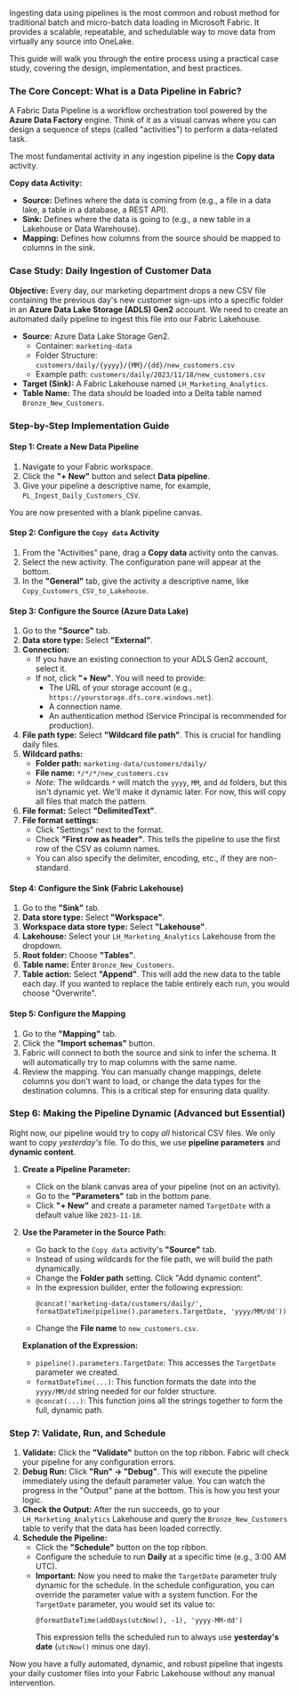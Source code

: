 Ingesting data using pipelines is the most common and robust method for traditional batch and micro-batch data loading in Microsoft Fabric. It provides a scalable, repeatable, and schedulable way to move data from virtually any source into OneLake.

This guide will walk you through the entire process using a practical case study, covering the design, implementation, and best practices.

### The Core Concept: What is a Data Pipeline in Fabric?

A Fabric Data Pipeline is a workflow orchestration tool powered by the **Azure Data Factory** engine. Think of it as a visual canvas where you can design a sequence of steps (called "activities") to perform a data-related task.

The most fundamental activity in any ingestion pipeline is the **Copy data** activity.

**Copy data Activity:**
*   **Source:** Defines where the data is coming from (e.g., a file in a data lake, a table in a database, a REST API).
*   **Sink:** Defines where the data is going to (e.g., a new table in a Lakehouse or Data Warehouse).
*   **Mapping:** Defines how columns from the source should be mapped to columns in the sink.

### Case Study: Daily Ingestion of Customer Data

**Objective:**
Every day, our marketing department drops a new CSV file containing the previous day's new customer sign-ups into a specific folder in an **Azure Data Lake Storage (ADLS) Gen2** account. We need to create an automated daily pipeline to ingest this file into our Fabric Lakehouse.

*   **Source:** Azure Data Lake Storage Gen2.
    *   Container: `marketing-data`
    *   Folder Structure: `customers/daily/{yyyy}/{MM}/{dd}/new_customers.csv`
    *   Example path: `customers/daily/2023/11/18/new_customers.csv`
*   **Target (Sink):** A Fabric Lakehouse named `LH_Marketing_Analytics`.
*   **Table Name:** The data should be loaded into a Delta table named `Bronze_New_Customers`.

### Step-by-Step Implementation Guide

#### Step 1: Create a New Data Pipeline

1.  Navigate to your Fabric workspace.
2.  Click the **"+ New"** button and select **Data pipeline**.
3.  Give your pipeline a descriptive name, for example, `PL_Ingest_Daily_Customers_CSV`.

You are now presented with a blank pipeline canvas.

#### Step 2: Configure the `Copy data` Activity

1.  From the "Activities" pane, drag a **Copy data** activity onto the canvas.
2.  Select the new activity. The configuration pane will appear at the bottom.
3.  In the **"General"** tab, give the activity a descriptive name, like `Copy_Customers_CSV_to_Lakehouse`.

#### Step 3: Configure the Source (Azure Data Lake)

1.  Go to the **"Source"** tab.
2.  **Data store type:** Select **"External"**.
3.  **Connection:**
    *   If you have an existing connection to your ADLS Gen2 account, select it.
    *   If not, click **"+ New"**. You will need to provide:
        *   The URL of your storage account (e.g., `https://yourstorage.dfs.core.windows.net`).
        *   A connection name.
        *   An authentication method (Service Principal is recommended for production).
4.  **File path type:** Select **"Wildcard file path"**. This is crucial for handling daily files.
5.  **Wildcard paths:**
    *   **Folder path:** `marketing-data/customers/daily/`
    *   **File name:** `*/*/*/new_customers.csv`
    *   *Note:* The wildcards `*` will match the `yyyy`, `MM`, and `dd` folders, but this isn't dynamic yet. We'll make it dynamic later. For now, this will copy all files that match the pattern.
6.  **File format:** Select **"DelimitedText"**.
7.  **File format settings:**
    *   Click "Settings" next to the format.
    *   Check **"First row as header"**. This tells the pipeline to use the first row of the CSV as column names.
    *   You can also specify the delimiter, encoding, etc., if they are non-standard.

#### Step 4: Configure the Sink (Fabric Lakehouse)

1.  Go to the **"Sink"** tab.
2.  **Data store type:** Select **"Workspace"**.
3.  **Workspace data store type:** Select **"Lakehouse"**.
4.  **Lakehouse:** Select your `LH_Marketing_Analytics` Lakehouse from the dropdown.
5.  **Root folder:** Choose **"Tables"**.
6.  **Table name:** Enter `Bronze_New_Customers`.
7.  **Table action:** Select **"Append"**. This will add the new data to the table each day. If you wanted to replace the table entirely each run, you would choose "Overwrite".

#### Step 5: Configure the Mapping

1.  Go to the **"Mapping"** tab.
2.  Click the **"Import schemas"** button.
3.  Fabric will connect to both the source and sink to infer the schema. It will automatically try to map columns with the same name.
4.  Review the mapping. You can manually change mappings, delete columns you don't want to load, or change the data types for the destination columns. This is a critical step for ensuring data quality.

### Step 6: Making the Pipeline Dynamic (Advanced but Essential)

Right now, our pipeline would try to copy *all* historical CSV files. We only want to copy *yesterday's* file. To do this, we use **pipeline parameters** and **dynamic content**.

1.  **Create a Pipeline Parameter:**
    *   Click on the blank canvas area of your pipeline (not on an activity).
    *   Go to the **"Parameters"** tab in the bottom pane.
    *   Click **"+ New"** and create a parameter named `TargetDate` with a default value like `2023-11-18`.

2.  **Use the Parameter in the Source Path:**
    *   Go back to the `Copy data` activity's **"Source"** tab.
    *   Instead of using wildcards for the file path, we will build the path dynamically.
    *   Change the **Folder path** setting. Click "Add dynamic content".
    *   In the expression builder, enter the following expression:
        ```
        @concat('marketing-data/customers/daily/', formatDateTime(pipeline().parameters.TargetDate, 'yyyy/MM/dd'))
        ```
    *   Change the **File name** to `new_customers.csv`.

    **Explanation of the Expression:**
    *   `pipeline().parameters.TargetDate`: This accesses the `TargetDate` parameter we created.
    *   `formatDateTime(...)`: This function formats the date into the `yyyy/MM/dd` string needed for our folder structure.
    *   `@concat(...)`: This function joins all the strings together to form the full, dynamic path.

### Step 7: Validate, Run, and Schedule

1.  **Validate:** Click the **"Validate"** button on the top ribbon. Fabric will check your pipeline for any configuration errors.
2.  **Debug Run:** Click **"Run" -> "Debug"**. This will execute the pipeline immediately using the default parameter value. You can watch the progress in the "Output" pane at the bottom. This is how you test your logic.
3.  **Check the Output:** After the run succeeds, go to your `LH_Marketing_Analytics` Lakehouse and query the `Bronze_New_Customers` table to verify that the data has been loaded correctly.
4.  **Schedule the Pipeline:**
    *   Click the **"Schedule"** button on the top ribbon.
    *   Configure the schedule to run **Daily** at a specific time (e.g., 3:00 AM UTC).
    *   **Important:** Now you need to make the `TargetDate` parameter truly dynamic for the schedule. In the schedule configuration, you can override the parameter value with a system function. For the `TargetDate` parameter, you would set its value to:
        ```
        @formatDateTime(addDays(utcNow(), -1), 'yyyy-MM-dd')
        ```
        This expression tells the scheduled run to always use **yesterday's date** (`utcNow()` minus one day).

Now you have a fully automated, dynamic, and robust pipeline that ingests your daily customer files into your Fabric Lakehouse without any manual intervention.
